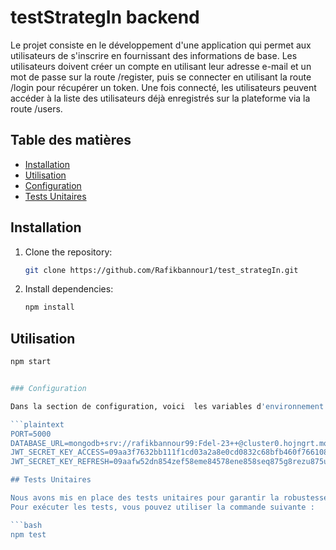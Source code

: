 # testStrategIn backend

Le projet consiste en le développement d'une application qui permet aux utilisateurs de s'inscrire en fournissant des informations de base. Les utilisateurs doivent créer un compte en utilisant leur adresse e-mail et un mot de passe sur la route /register, puis se connecter en utilisant la route /login pour récupérer un token. Une fois connecté, les utilisateurs peuvent accéder à la liste des utilisateurs déjà enregistrés sur la plateforme via la route /users.

## Table des matières

- [Installation](#installation)
- [Utilisation](#utilisation)
- [Configuration](#configuration)
- [Tests Unitaires](#tests-unitaires)

## Installation

1. Clone the repository:
   ```bash
   git clone https://github.com/Rafikbannour1/test_strategIn.git
2. Install dependencies:
    ```bash
   npm install

## Utilisation

   ```bash
   npm start


### Configuration

Dans la section de configuration, voici  les variables d'environnement suivantes :

```plaintext
PORT=5000
DATABASE_URL=mongodb+srv://rafikbannour99:Fdel-23++@cluster0.hojngrt.mongodb.net/
JWT_SECRET_KEY_ACCESS=09aa3f7632bb111f1cd03a2a8e0cd0832c68bfb460f766108da3dab4f39355781ac49e3332027a17044ddb90470292458bbfbf931c8edf7bb41e83e7fea0ac71
JWT_SECRET_KEY_REFRESH=09aafw52dn854zef58eme84578ene858seq875g8rezu875uiomoi8955asa87e8eue554ueu778uiy5iyi5y455faqf87fzfzffeufezu5zeuzer5uzeru5zuzu85z1

## Tests Unitaires

Nous avons mis en place des tests unitaires pour garantir la robustesse et la fiabilité de notre code.
Pour exécuter les tests, vous pouvez utiliser la commande suivante :

```bash
npm test



